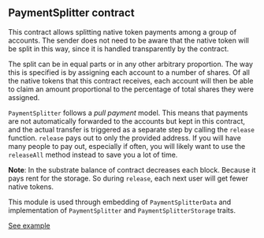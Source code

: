 ## PaymentSplitter contract

This contract allows splitting native token payments among a group of accounts. The sender does not need to be aware
that the native token will be split in this way, since it is handled transparently by the contract.

The split can be in equal parts or in any other arbitrary proportion. The way this is specified is by assigning each
account to a number of shares. Of all the native tokens that this contract receives, each account will then be able to claim
an amount proportional to the percentage of total shares they were assigned.

`PaymentSplitter` follows a _pull payment_ model. This means that payments are not automatically forwarded to the
accounts but kept in this contract, and the actual transfer is triggered as a separate step by calling the `release`
function. `release` pays out to only the provided address. If you will have many people to pay out, especially if often, you will likely
want to use the `releaseAll` method instead to save you a lot of time.

**Note**: In the substrate balance of contract decreases each block. Because it pays rent for the storage.
So during `release`, each next user will get fewer native tokens.

This module is used through embedding of `PaymentSplitterData` and implementation of `PaymentSplitter` and
`PaymentSplitterStorage` traits.

[See example](https://supercolony-net.github.io/openbrush-contracts/smart-contracts/payment-splitter)
